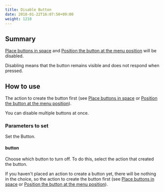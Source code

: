 ```yaml
---
title: Disable Button
date: 2018-01-22T16:07:50+09:00
weight: 1210
---
```

## Summary

[Place buttons in space](../add_button) and [Position the button at the menu position](../add_button_at_header) will be disabled.

Disabling means that the button remains visible and does not respond when pressed.

## How to use

The action to create the button first (see [Place buttons in space](../add_button) or [Position the button at the menu position](../add_button_at_header)).

You can disable multiple buttons at once.

### Parameters to set

Set the Button.

#### button

Choose which button to turn off. To do this, select the action that created the button.

If you haven't placed an action to create a button yet, there will be nothing in the choice, so the action to create the button first (see [Place buttons in space](../add_button) or [Position the button at the menu position](../add_button_at_header)).
